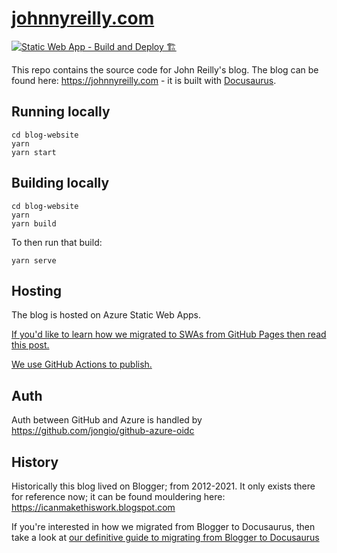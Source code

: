 # [johnnyreilly.com](https://johnnyreilly.com)

[![Static Web App - Build and Deploy 🏗️](https://github.com/johnnyreilly/blog.johnnyreilly.com/actions/workflows/build-and-deploy-static-web-app.yml/badge.svg)](https://github.com/johnnyreilly/blog.johnnyreilly.com/actions/workflows/build-and-deploy-static-web-app.yml)

This repo contains the source code for John Reilly's blog. The blog can be found here: <https://johnnyreilly.com> - it is built with [Docusaurus](https://docusaurus.io/).

## Running locally

```shell
cd blog-website
yarn
yarn start
```

## Building locally

```shell
cd blog-website
yarn
yarn build
```

To then run that build:

```shell
yarn serve
```

## Hosting

The blog is hosted on Azure Static Web Apps.

[If you'd like to learn how we migrated to SWAs from GitHub Pages then read this post.](https://johnnyreilly.com/2022/02/01/migrating-from-github-pages-to-azure-static-web-apps)

[We use GitHub Actions to publish.](.github/workflows/build-and-deploy-static-web-app.yml)

## Auth

Auth between GitHub and Azure is handled by https://github.com/jongio/github-azure-oidc

## History

Historically this blog lived on Blogger; from 2012-2021. It only exists there for reference now; it can be found mouldering here: <https://icanmakethiswork.blogspot.com>

If you're interested in how we migrated from Blogger to Docusaurus, then take a look at [our definitive guide to migrating from Blogger to Docusaurus](https://johnnyreilly.com/definitive-guide-to-migrating-from-blogger-to-docusaurus)
